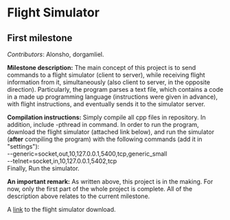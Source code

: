 Flight Simulator
=======

First milestone
-----------
_Contributors_: Alonsho, dorgamliel.

**Milestone description:** The main concept of this project is to send commands to a flight simulator (client to server), while receiving flight information from it, simultaneously  (also client to server, in the opposite direction).
Particularly, the program parses a text file, which contains a code in a made up programming language (instructions were given in advance), with flight instructions, and eventually sends it to the simulator server.

**Compilation instructions:** Simply compile all cpp files in repository. In addition, include -pthread in command.
In order to run the program, download the flight simulator (attached link below), and run the simulator (**after** compiling the program) with the following commands (add it in "settings"):   
--generic=socket,out,10,127.0.0.1,5400,tcp,generic_small    
--telnet=socket,in,10,127.0.0.1,5402,tcp  
Finally, Run the simulator.


**An important remark:** As written above, this project is in the making.  For now, only the first part of the whole project is complete. All of the description above relates to the current milestone.

A [link](https://www.flightgear.org/download/) to the flight simulator download.
